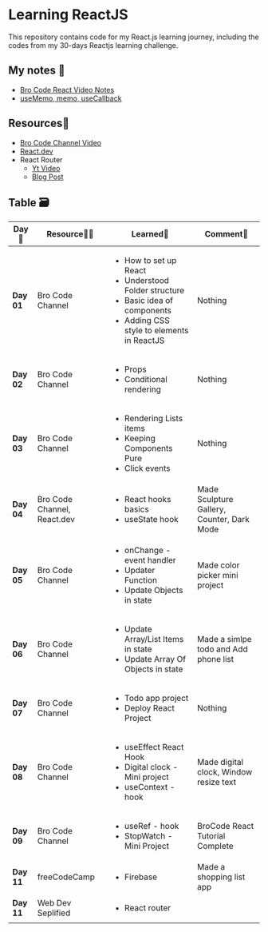 # Learning ReactJS

This repository contains code for my React.js learning journey, including the codes from my 30-days Reactjs learning challenge.

## My notes 📝

- [Bro Code React Video Notes](./broCode-react/README.md)
- [useMemo, memo, useCallback](./memo/README.md)

## Resources📖

- [Bro Code Channel Video](https://youtu.be/CgkZ7MvWUAA?si=S6yKIIdnOrdAkXYc)
- [React.dev](https://react.dev/learn)
- React Router
  - [Yt Video](https://www.youtube.com/watch?v=Ul3y1LXxzdU)
  - [Blog Post](https://blog.webdevsimplified.com/2022-07/react-router/)

## Table 🗃️

| **Day📅**  | **Resource👨‍💻**              | **Learned📖**                                                                                                                                              | **Comment💬**                              |
| ---------- | --------------------------- | ---------------------------------------------------------------------------------------------------------------------------------------------------------- | ------------------------------------------ |
| **Day 01** | Bro Code Channel            | <ul><li>How to set up React</li><li>Understood Folder structure</li><li>Basic idea of components</li><li>Adding CSS style to elements in ReactJS</li></ul> | Nothing                                    |
| **Day 02** | Bro Code Channel            | <ul><li>Props</li><li>Conditional rendering</li></ul>                                                                                                      | Nothing                                    |
| **Day 03** | Bro Code Channel            | <ul><li>Rendering Lists items</li><li>Keeping Components Pure</li><li>Click events</li></ul>                                                               | Nothing                                    |
| **Day 04** | Bro Code Channel, React.dev | <ul><li>React hooks basics</li><li>useState hook</li></ul>                                                                                                 | Made Sculpture Gallery, Counter, Dark Mode |
| **Day 05** | Bro Code Channel            | <ul><li>onChange - event handler</li><li>Updater Function</li><li>Update Objects in state</li></ul>                                                        | Made color picker mini project             |
| **Day 06** | Bro Code Channel            | <ul><li>Update Array/List Items in state</li><li>Update Array Of Objects in state</li></ul>                                                                | Made a simlpe todo and Add phone list      |
| **Day 07** | Bro Code Channel            | <ul><li>Todo app project</li><li>Deploy React Project</li></ul>                                                                                            | Nothing                                    |
| **Day 08** | Bro Code Channel            | <ul><li>useEffect React Hook</li><li>Digital clock - Mini project</li><li>useContext - hook</li></ul>                                                      | Made digital clock, Window resize text     |
| **Day 09** | Bro Code Channel            | <ul><li>useRef - hook</li><li>StopWatch - Mini Project</li></ul>                                                                                           | BroCode React Tutorial Complete            |
| **Day 11** | freeCodeCamp                | <ul><li>Firebase</li></ul>                                                                                                                                 | Made a shopping list app                   |
| **Day 11** | Web Dev Seplified           | <ul><li>React router</li></ul>                                                                                                                             |                                            |
